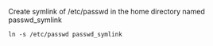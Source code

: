 Create symlink of /etc/passwd in the home directory named passwd_symlink
```
ln -s /etc/passwd passwd_symlink
```
